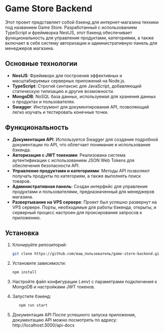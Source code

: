 # Game Store Backend

Этот проект представляет собой бэкенд для интернет-магазина техники под названием Game Store. Разработанный с использованием TypeScript и фреймворка NestJS, этот бэкенд обеспечивает функциональность для управления продуктами, категориями, а также включает в себя систему авторизации и административную панель для менеджеров магазина.

## Основные технологии

- **NestJS**: Фреймворк для построения эффективных и масштабируемых серверных приложений на Node.js.
- **TypeScript**: Строгий синтаксис для JavaScript, добавляющий статическую типизацию и другие возможности.
- **MongoDB**: NoSQL база данных, используемая для хранения данных о продуктах и пользователях.
- **Swagger**: Инструмент для документирования API, позволяющий легко изучать и тестировать конечные точки.

## Функциональность

- **Документация API**: Используется Swagger для создания подробной документации по API, что облегчает понимание и использование бэкенда.
- **Авторизация с JWT токенами**: Реализована система аутентификации с использованием JSON Web Tokens для обеспечения безопасности API.
- **Управление продуктами и категориями**: Методы API позволяют получать продукты по категориям, а также выполнять поиск товаров.
- **Административная панель**: Создан интерфейс для управления продуктами и пользователями, предназначенный для менеджеров магазина.
- **Развертывание на VPS сервере**: Проект был успешно развернут на VPS сервере. Порты, необходимые для работы бэкенда, открыты, и серверный процесс настроен для проксирования запросов к приложению.

## Установка

1. Клонируйте репозиторий:

   ```bash
   git clone https://github.com/ваш_пользователь/game-store-backend.git

2. Установите зависимости:

   ```bash
   npm install
   
3. Настройте файл конфигурации (.env) с параметрами подключения к MongoDB и настройками JWT токенов.

4. Запустите бэкенд:
   ```bash
      npm run start

5. Документация API
После успешного запуска приложения, документацию API можно посмотреть по адресу: http://localhost:3000/api-docs
